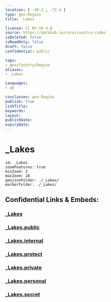 ```yaml
---
location: [ -40.2 , -72.4 ] 
type: geo-Region
title: _Lakes

license: CC BY-SA 4.0
source: https://datahub.io/core/country-codes
isDeleted: false
isReadOnly: false
draft: false
confidential: public

tags:
- geo/Country/Region
aliases:
- _Lakes

Languages:
- de

cssclasses: geo-Region
publish: true
linkTitle: 
keywords: 
layout: 
publishDate: 
expiryDate: 
---
```


# _Lakes

```leaflet
id: _Lakes
zoomFeatures: true 
minZoom: 2 
maxZoom: 18
geojsonFolder: ./_Lakes/
markerFolder: ./_Lakes/
```


## Confidential Links & Embeds: 

### [_Lakes](/_Standards/Earth/Continent/America~South/Chile/regions~Chile/Los_Ríos/_Lakes.md) 

### [_Lakes.public](/_public/Earth/Continent/America~South/Chile/regions~Chile/Los_Ríos/_Lakes.public.md) 

### [_Lakes.internal](/_internal/Earth/Continent/America~South/Chile/regions~Chile/Los_Ríos/_Lakes.internal.md) 

### [_Lakes.protect](/_protect/Earth/Continent/America~South/Chile/regions~Chile/Los_Ríos/_Lakes.protect.md) 

### [_Lakes.private](/_private/Earth/Continent/America~South/Chile/regions~Chile/Los_Ríos/_Lakes.private.md) 

### [_Lakes.personal](/_personal/Earth/Continent/America~South/Chile/regions~Chile/Los_Ríos/_Lakes.personal.md) 

### [_Lakes.secret](/_secret/Earth/Continent/America~South/Chile/regions~Chile/Los_Ríos/_Lakes.secret.md)

